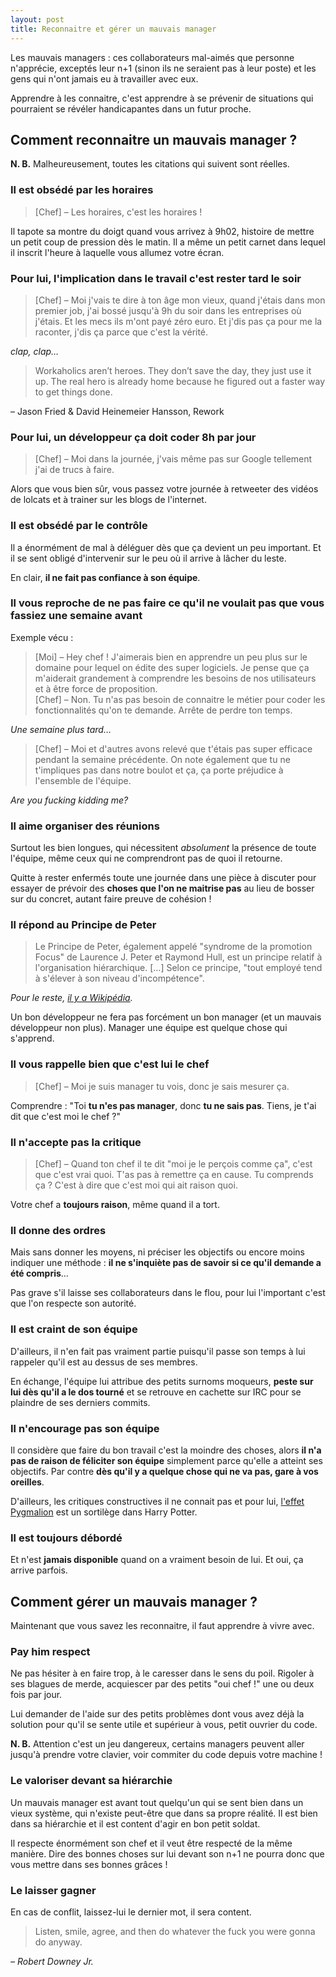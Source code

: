 ```yaml
---
layout: post
title: Reconnaitre et gérer un mauvais manager
---
```


Les mauvais managers : ces collaborateurs mal-aimés que personne n'apprécie, exceptés leur n+1 (sinon ils ne seraient pas à leur poste) et les gens qui n'ont jamais eu à travailler avec eux.

Apprendre à les connaitre, c'est apprendre à se prévenir de situations qui pourraient se révéler handicapantes dans un futur proche.

## Comment reconnaitre un mauvais manager ?

**N. B.** Malheureusement, toutes les citations qui suivent sont réelles.

### Il est obsédé par les horaires

> [Chef] – Les horaires, c'est les horaires !

Il tapote sa montre du doigt quand vous arrivez à 9h02, histoire de mettre un petit coup de pression dès le matin. Il a même un petit carnet dans lequel il inscrit l'heure à laquelle vous allumez votre écran.

### Pour lui, l'implication dans le travail c'est rester tard le soir

> [Chef] – Moi j'vais te dire à ton âge mon vieux, quand j'étais dans mon premier job, j'ai bossé jusqu'à 9h du soir dans les entreprises où j'étais. Et les mecs ils m'ont payé zéro euro. Et j'dis pas ça pour me la raconter, j'dis ça parce que c'est la vérité.

*clap, clap…*

> Workaholics aren’t heroes. They don’t save the day, they just use it up. The real hero is already home because he figured out a faster way to get things done.

– Jason Fried & David Heinemeier Hansson, Rework

### Pour lui, un développeur ça doit coder 8h par jour

> [Chef] – Moi dans la journée, j'vais même pas sur Google tellement j'ai de trucs à faire.

Alors que vous bien sûr, vous passez votre journée à retweeter des vidéos de lolcats et à trainer sur les blogs de l'internet.

### Il est obsédé par le contrôle

Il a énormément de mal à déléguer dès que ça devient un peu important. Et il se sent obligé d'intervenir sur le peu où il arrive à lâcher du leste.

En clair, **il ne fait pas confiance à son équipe**.

### Il vous reproche de ne pas faire ce qu'il ne voulait pas que vous fassiez une semaine avant

Exemple vécu :

> [Moi] – Hey chef ! J'aimerais bien en apprendre un peu plus sur le domaine pour lequel on édite des super logiciels. Je pense que ça m'aiderait grandement à comprendre les besoins de nos utilisateurs et à être force de proposition.  
> [Chef] – Non. Tu n'as pas besoin de connaitre le métier pour coder les fonctionnalités qu'on te demande. Arrête de perdre ton temps.

*Une semaine plus tard…*

> [Chef] – Moi et d'autres avons relevé que t'étais pas super efficace pendant la semaine précédente. On note également que tu ne t'impliques pas dans notre boulot et ça, ça porte préjudice à l'ensemble de l'équipe.

*Are you fucking kidding me?*

### Il aime organiser des réunions

Surtout les bien longues, qui nécessitent *absolument* la présence de toute l'équipe, même ceux qui ne comprendront pas de quoi il retourne.

Quitte à rester enfermés toute une journée dans une pièce à discuter pour essayer de prévoir des **choses que l'on ne maitrise pas** au lieu de bosser sur du concret, autant faire preuve de cohésion !

### Il répond au Principe de Peter

> Le Principe de Peter, également appelé "syndrome de la promotion Focus" de Laurence J. Peter et Raymond Hull, est un principe relatif à l'organisation hiérarchique. […]
Selon ce principe, "tout employé tend à s'élever à son niveau d'incompétence".

*Pour le reste, [il y a Wikipédia](http://fr.wikipedia.org/wiki/Principe_de_Peter).*

Un bon développeur ne fera pas forcément un bon manager (et un mauvais développeur non plus). Manager une équipe est quelque chose qui s'apprend.

### Il vous rappelle bien que c'est lui le chef

> [Chef] – Moi je suis manager tu vois, donc je sais mesurer ça.

Comprendre : "Toi **tu n'es pas manager**, donc **tu ne sais pas**. Tiens, je t'ai dit que c'est moi le chef ?"

### Il n'accepte pas la critique

> [Chef] – Quand ton chef il te dit "moi je le perçois comme ça", c'est que c'est vrai quoi. T'as pas à remettre ça en cause. Tu comprends ça ? C'est à dire que c'est moi qui ait raison quoi.

Votre chef a **toujours raison**, même quand il a tort.

### Il donne des ordres

Mais sans donner les moyens, ni préciser les objectifs ou encore moins indiquer une méthode :  **il ne s'inquiète pas de savoir si ce qu'il demande a été compris**…

Pas grave s'il laisse ses collaborateurs dans le flou, pour lui l'important c'est que l'on respecte son autorité.

### Il est craint de son équipe

D'ailleurs, il n'en fait pas vraiment partie puisqu'il passe son temps à lui rappeler qu'il est au dessus de ses membres.

En échange, l'équipe lui attribue des petits surnoms moqueurs, **peste sur lui dès qu'il a le dos tourné** et se retrouve en cachette sur IRC pour se plaindre de ses derniers commits.

### Il n'encourage pas son équipe

Il considère que faire du bon travail c'est la moindre des choses, alors **il n'a pas de raison de féliciter son équipe** simplement parce qu'elle a atteint ses objectifs. Par contre **dès qu'il y a quelque chose qui ne va pas, gare à vos oreilles**.

D'ailleurs, les critiques constructives il ne connait pas et pour lui, [l'effet Pygmalion](http://fr.wikipedia.org/wiki/Effet_Pygmalion) est un sortilège dans Harry Potter.

### Il est toujours débordé

Et n'est **jamais disponible** quand on a vraiment besoin de lui. Et oui, ça arrive parfois.

## Comment gérer un mauvais manager ?

Maintenant que vous savez les reconnaitre, il faut apprendre à vivre avec.

### Pay him respect

Ne pas hésiter à en faire trop, à le caresser dans le sens du poil. Rigoler à ses blagues de merde, acquiescer par des petits "oui chef !" une ou deux fois par jour.

Lui demander de l'aide sur des petits problèmes dont vous avez déjà la solution pour qu'il se sente utile et supérieur à vous, petit ouvrier du code.

**N. B.** Attention c'est un jeu dangereux, certains managers peuvent aller jusqu'à prendre votre clavier, voir commiter du code depuis votre machine !

### Le valoriser devant sa hiérarchie

Un mauvais manager est avant tout quelqu'un qui se sent bien dans un vieux système, qui n'existe peut-être que dans sa propre réalité. Il est bien dans sa hiérarchie et il est content d'agir en bon petit soldat.

Il respecte énormément son chef et il veut être respecté de la même manière. Dire des bonnes choses sur lui devant son n+1 ne pourra donc que vous mettre dans ses bonnes grâces !

### Le laisser gagner

En cas de conflit, laissez-lui le dernier mot, il sera content.

> Listen, smile, agree, and then do whatever the fuck you were gonna do anyway.

*– Robert Downey Jr.*
